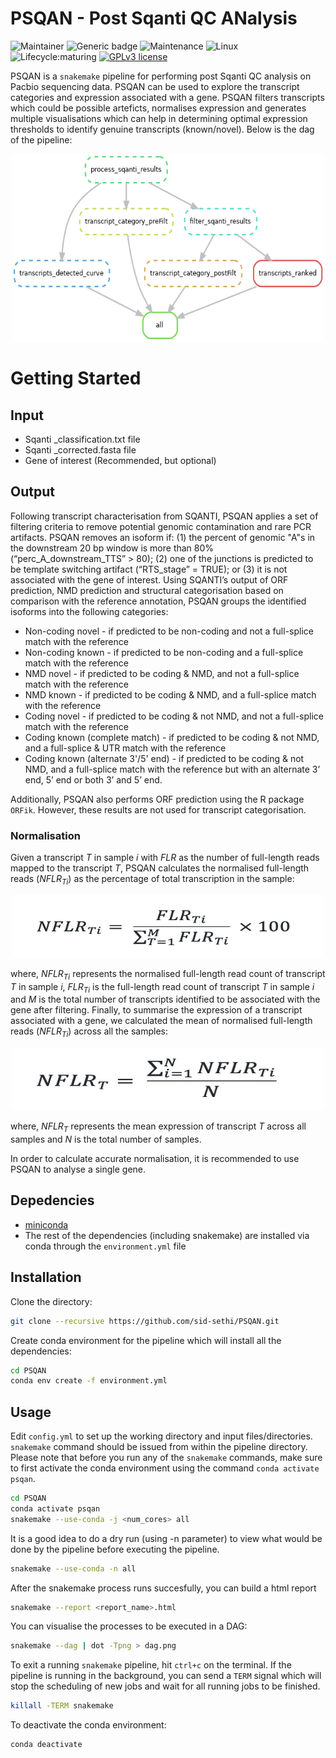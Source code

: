 # PSQAN - Post Sqanti QC ANalysis

<!-- badges: start -->
![Maintainer](https://img.shields.io/badge/maintainer-SidSethi-blue)
![Generic badge](https://img.shields.io/badge/WMS-snakemake-blue.svg)
![Maintenance](https://img.shields.io/badge/Maintained%3F-yes-green.svg)
![Linux](https://svgshare.com/i/Zhy.svg)
![Lifecycle:maturing](https://img.shields.io/badge/lifecycle-maturing-blue.svg)
[![GPLv3 license](https://img.shields.io/badge/License-GPLv3-blue.svg)](https://github.com/sid-sethi/APTARS/blob/main/LICENSE)
<!-- badges: end -->

PSQAN is a `snakemake` pipeline for performing post Sqanti QC analysis on Pacbio sequencing data. PSQAN can be used to explore the transcript categories and expression associated with a gene. PSQAN filters transcripts which could be possible arteficts, normalises expression and generates multiple visualisations which can help in determining optimal expression thresholds to identify genuine transcripts (known/novel). Below is the dag of the pipeline:

<p align="center">
  <img src="dag/dag.png" width="500" height="300"/>  
</p>


# Getting Started

## Input

- Sqanti _classification.txt file
- Sqanti _corrected.fasta file
- Gene of interest (Recommended, but optional)


## Output

Following transcript characterisation from SQANTI, PSQAN applies a set of filtering criteria to remove potential genomic contamination and rare PCR artifacts. PSQAN removes an isoform if: (1) the percent of genomic "A"s in the downstream 20 bp window is more than 80% (“perc_A_downstream_TTS” > 80); (2) one of the junctions is predicted to be template switching artifact (“RTS_stage” = TRUE); or (3) it is not associated with the gene of interest. Using SQANTI’s output of ORF prediction, NMD prediction and structural categorisation based on comparison with the reference annotation, PSQAN groups the identified isoforms into the following categories:
- Non-coding novel - if predicted to be non-coding and not a full-splice match with the reference
- Non-coding known - if predicted to be non-coding and a full-splice match with the reference
- NMD novel - if predicted to be coding & NMD, and not a full-splice match with the reference
- NMD known - if predicted to be coding & NMD, and a full-splice match with the reference
- Coding novel - if predicted to be coding & not NMD, and not a full-splice match with the reference
- Coding known (complete match) - if predicted to be coding & not NMD, and a full-splice & UTR match with the reference
- Coding known (alternate 3'/5' end) - if predicted to be coding & not NMD, and a full-splice match with the reference but with an alternate 3’ end, 5’ end or both 3’ and 5’ end.

Additionally, PSQAN also performs ORF prediction using the R package `ORFik`. However, these results are not used for transcript categorisation.

### Normalisation

Given a transcript *T* in sample *i* with *FLR* as the number of full-length reads mapped to the transcript *T*, PSQAN calculates the normalised full-length reads (*NFLR*<sub>*Ti*</sub>) as the percentage of total transcription in the sample:

<p align="center">
  <img src="images/eq_1.jpg" width="500" height="100"/>  
</p>

where, *NFLR*<sub>*Ti*</sub> represents the normalised full-length read count of transcript *T* in sample *i*, *FLR*<sub>*Ti*</sub> is the full-length read count of transcript *T* in sample *i* and *M* is the total number of transcripts identified to be associated with the gene after filtering. Finally, to summarise the expression of a transcript associated with a gene, we calculated the mean of normalised full-length reads (*NFLR*<sub>*Ti*</sub>) across all the samples:

<p align="center">
  <img src="images/eq_2.jpg" width="500" height="100"/>  
</p>

where, *NFLR*<sub>*T*</sub> represents the mean expression of transcript *T* across all samples and *N* is the total number of samples.

In order to calculate accurate normalisation, it is recommended to use PSQAN to analyse a single gene.

## Depedencies

- [miniconda](https://conda.io/miniconda.html)
- The rest of the dependencies (including snakemake) are installed via conda through the `environment.yml` file

## Installation

Clone the directory:

```bash
git clone --recursive https://github.com/sid-sethi/PSQAN.git
```

Create conda environment for the pipeline which will install all the dependencies:

```bash
cd PSQAN
conda env create -f environment.yml
```

## Usage

Edit `config.yml` to set up the working directory and input files/directories. `snakemake` command should be issued from within the pipeline directory. Please note that before you run any of the `snakemake` commands, make sure to first activate the conda environment using the command `conda activate psqan`.

```bash
cd PSQAN
conda activate psqan
snakemake --use-conda -j <num_cores> all
```
It is a good idea to do a dry run (using -n parameter) to view what would be done by the pipeline before executing the pipeline.

```bash
snakemake --use-conda -n all
```
After the snakemake process runs succesfully, you can build a html report
```bash
snakemake --report <report_name>.html
```

You can visualise the processes to be executed in a DAG:

```bash
snakemake --dag | dot -Tpng > dag.png
```

To exit a running `snakemake` pipeline, hit `ctrl+c` on the terminal. If the pipeline is running in the background, you can send a `TERM` signal which will stop the scheduling of new jobs and wait for all running jobs to be finished.

```bash
killall -TERM snakemake
```

To deactivate the conda environment:
```bash
conda deactivate
```
